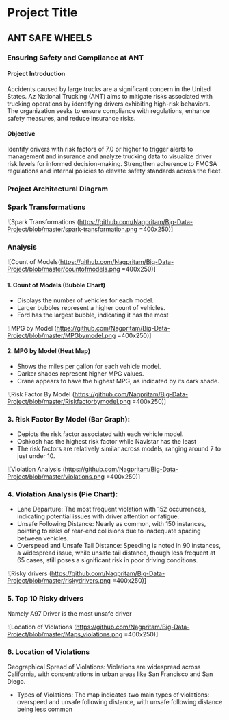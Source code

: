 
# Project Title

## ANT SAFE WHEELS

### Ensuring Safety and Compliance at ANT

#### Project Introduction 

Accidents caused by large trucks are a significant concern in the United States. Az National Trucking (ANT) aims to mitigate risks associated with trucking operations by identifying drivers exhibiting high-risk behaviors. The organization seeks to ensure compliance with regulations, enhance safety measures, and reduce insurance risks.


#### Objective 

Identify drivers with risk factors of 7.0 or higher to trigger alerts to management and insurance and analyze trucking data to visualize driver risk levels for informed decision-making.
Strengthen adherence to FMCSA regulations and internal policies to elevate safety standards across the fleet.
### Project Architectural Diagram


### Spark Transformations

![Spark Transformations (https://github.com/Nagpritam/Big-Data-Project/blob/master/spark-transformation.png =400x250)]

### Analysis 

![Count of Models(https://github.com/Nagpritam/Big-Data-Project/blob/master/countofmodels.png =400x250)]

#### 1. Count of Models (Bubble Chart)
* Displays the number of vehicles for each model.
* Larger bubbles represent a higher count of vehicles.
* Ford has the largest bubble, indicating it has the most

![MPG by Model (https://github.com/Nagpritam/Big-Data-Project/blob/master/MPGbymodel.png =400x250)]

#### 2. MPG by Model (Heat Map)
* Shows the miles per gallon for each vehicle model.
* Darker shades represent higher MPG values.
* Crane appears to have the highest MPG, as indicated by its dark shade.

![Risk Factor By Model (https://github.com/Nagpritam/Big-Data-Project/blob/master/Riskfactorbymodel.png =400x250)]

### 3. Risk Factor By Model (Bar Graph):
* Depicts the risk factor associated with each vehicle model.
* Oshkosh has the highest risk factor while Navistar has the least
* The risk factors are relatively similar across models, ranging around 7 to just under 10.

![Violation Analysis (https://github.com/Nagpritam/Big-Data-Project/blob/master/violations.png =400x250)]

### 4. Violation Analysis (Pie Chart):
* Lane Departure: The most frequent violation with 152 occurrences, indicating potential issues with driver attention or fatigue.
* Unsafe Following Distance: Nearly as common, with 150 instances, pointing to risks of rear-end collisions due to inadequate spacing between vehicles.
* Overspeed and Unsafe Tail Distance: Speeding is noted in 90 instances, a widespread issue, while unsafe tail distance, though less frequent at 65 cases, still poses a significant risk in poor driving conditions.

![Risky drivers (https://github.com/Nagpritam/Big-Data-Project/blob/master/riskydrivers.png =400x250)]

### 5. Top 10 Risky drivers
Namely A97 Driver is the most unsafe driver 

![Location of Violations (https://github.com/Nagpritam/Big-Data-Project/blob/master/Maps_violations.png =400x250)]

### 6. Location of Violations 
Geographical Spread of Violations: Violations are widespread across California, with concentrations in urban areas like San Francisco and San Diego.
* Types of Violations: The map indicates two main types of violations: overspeed and unsafe following distance, with unsafe following distance being less common
